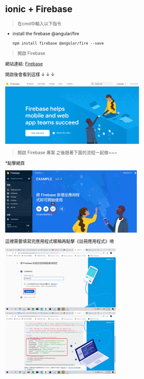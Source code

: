 # ionic + Firebase
>在cmd中輸入以下指令
* install the firebase @angular/fire

      npm install firebase @angular/fire --save
      
      
> 開啟 Firebase

網站連結: [Firebase](https://firebase.google.com/)

開啟後會看到這樣 ↓ ↓ ↓

<img src="教程圖片/startfirebase.jpg" width="ˇ250px" height="200px">

> 開啟 Firebase 專案
之後跟著下面的流程一起做~~~

*點擊網頁

<img src="教程圖片/2.jpg" width="ˇ270px" height="200px">

這裡需要填寫完應用程式暱稱再點擊《註冊應用程式》唷

<img src="教程圖片/3.jpg" width="ˇ250px" height="200px">


<img src="教程圖片/4.jpg" width="ˇ250px" height="200px">
